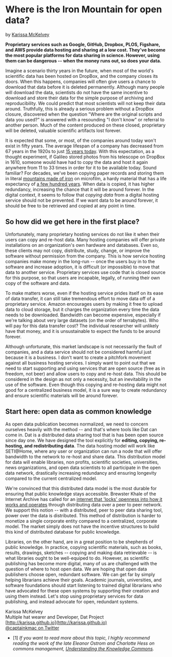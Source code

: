 # Where is the Iron Mountain for open data?
by [Karissa McKelvey](http://karissa.github.io)

**Proprietary services such as Google, GitHub, Dropbox, PLOS, Figshare, and AWS provide data hosting and sharing at a low cost. They've become the most popular platforms for data sharing in science. However, using them can be dangerous -- when the money runs out, so does your data.**

Imagine a scenario thirty years in the future, when most of the world's scientific data has been hosted on DropBox, and the company closes its doors.
When this happens, companies will often give users a chance to download that data before it is deleted permanently. Although many people will download the data, scientists do not have the same incentive to download and store their data for the simple purpose of archiving and reproducibility. We could predict that most scientists will not keep their data around. Truthfully, this is already a serious problem without a DropBox closure, discovered when the question "Where are the original scripts and data you used?" is answered with a resounding "I don't know" or referral to another person. Much of the content produced on these closed, proprietary will be deleted, valuable scientific artifacts lost forever.

It is expected that some, or most, of the companies around today won't exist in fifty years. The average lifespan of a company has decreased from 67 years in the 1920s to just [15 years today](http://www.bbc.com/news/business-16611040). With this expectation, as a thought experiment, if Galileo stored photos from his telescope on DropBox in 1610, someone would have had to copy the data and host it again anywhere from 11 to 33 times in order for it to be available today. Sound familiar? For decades, we've been copying paper records and storing them in literal [mountains made of iron](http://www.ironmountain.com/) on microfilm, a hardy material that has a life expectancy of [a few hundred years](https://en.wikipedia.org/wiki/Microform). When data is copied, it has higher redundancy, increasing the chance that it will be around forever. In the digital context, it seems to follow that *copying data* from a digital hosting service should not be prevented. If we want data to be around forever, it should be free to be retrieved and copied at any point in time.

## So how did we get here in the first place?

Unfortunately, many proprietary hosting services do not like it when their users can copy and re-host data. Many hosting companies will offer private installations on an organization's own hardware and databases. Even so, these clients may not copy, distribute, study, change, or improve the software without permission from the company. This is how service hosting companies make money in the long-run -- once the users buy in to the software and increase adoption, it is difficult (or impossible) to move that data to another service. Proprietary services use code that is closed source for this purpose, so that users are incapable, legally, of running their own copy of the software and data.

To make matters worse, even if the hosting service prides itself on its ease of data transfer, it can still take tremendous effort to move data off of a proprietary service. Amazon encourages users by making it free to upload data to cloud storage, but it charges the organization every time the data needs to be downloaded. Bandwidth can become expensive, especially if we're talking about very large datasets (on the order of terrabytes). Who will pay for this data transfer cost? The individual researcher will unlikely have that money, and it is unsustainable to expect the funds to be around forever.

Although unfortunate, this market landscape is not necessarily the fault of companies, and a data service should not be considered harmful just because it is a business. I don't want to create a pitchfork movement against all business hosting services. I simply want to point out that we need to start supporting and using services that are open source (free as in freedom, not beer) and allow users to copy and re-host data. This should be considered in the design as not only a necessity, but an inevitability in the use of the software. Even though this copying and re-hosting data might not good for a centralized business model, it is a sure way to create redundancy and ensure scientific materials will be around forever.

## Start here: open data as common knowledge

As open data publication becomes normalized, we need to concern ourselves heavily with the method -- and that's where tools like Dat can come in. Dat is a distributed data sharing tool that is has been open source since day one. We have designed the tool explicitly for **editing, copying, re-hosting, and redistributing data**. The data hosting model will work like SETI@Home, where any user or organization can run a node that will offer bandwidth to the network to re-host and share data. This distribution model for data will enable libraries, non profits, scientific societies, universities, news organizations, and open data scientists to all participate in the open data network, drastically increasing redundancy and ensuring longevity compared to the current centralized model.

We're convinced that this distributed data model is the most durable for ensuring that public knowledge stays accessible. Brewster Khale of the Internet Archive has called for an [internet that 'locks' openness into how it works and operates](http://brewster.kahle.org/2015/08/11/locking-the-web-open-a-call-for-a-distributed-web-2/) through distributing data over a peer to peer network. We support this notion -- with a distributed, peer to peer data sharing tool, power over the data is distributed. This method of distribution is harder to monetize a single corporate entity compared to a centralized, corporate model. The market simply does not have the incentive structures to build this kind of distributed database for public knowledge.

Libraries, on the other hand, are in a great position to be shepherds of public knowledge. In practice, copying scientific materials, such as books, results, drawings, sketches -- copying and making data retrievable -- is what libraries ought to be well-equiped to do. However, as scientific publishing has become more digital, many of us are challenged with the question of where to host open data. We are hoping that open data publishers choose open, redundant software. We can get far by simply helping librarians achieve their goals. Academic journals, universities, and software foundations should start listening to trained digital librarians who have advocated for these open systems by supporting their creation and using them instead. Let's stop using proprietary services for data publishing, and instead advocate for open, redundant systems.

Karissa McKelvey<br>
Multiple hat wearer and Developer, Dat Project<br>
[http://karissa.github.io](http://karissa.github.io)<br>[@captainkmac on Twitter](http://twitter.com/captainkmac)

- [1] *If you want to read more about this topic, I highly recommend reading the work of the late Eleanor Ostrom and Charlotte Hess on commons management, [Understanding the Knowledge Commons](https://mitpress.mit.edu/books/understanding-knowledge-commons).*
